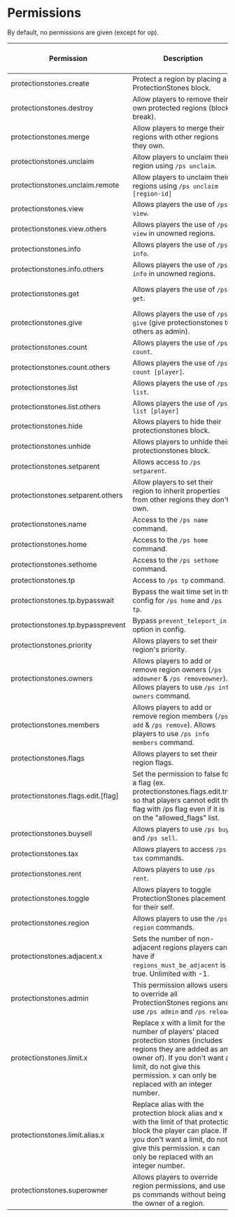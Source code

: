 # Permissions

By default, no permissions are given (except for op).

<table data-full-width="true"><thead><tr><th width="331">Permission</th><th width="591">Description</th><th align="center">Recommended to be given to players</th></tr></thead><tbody><tr><td>protectionstones.create</td><td>Protect a region by placing a ProtectionStones block.</td><td align="center">Yes</td></tr><tr><td>protectionstones.destroy</td><td>Allow players to remove their own protected regions (block break).</td><td align="center">Yes</td></tr><tr><td>protectionstones.merge</td><td>Allow players to merge their regions with other regions they own.</td><td align="center">Yes</td></tr><tr><td>protectionstones.unclaim</td><td>Allow players to unclaim their region using <code>/ps unclaim</code>.</td><td align="center">Yes</td></tr><tr><td>protectionstones.unclaim.remote</td><td>Allow players to unclaim their regions using <code>/ps unclaim [region-id]</code></td><td align="center">No</td></tr><tr><td>protectionstones.view</td><td>Allows players the use of <code>/ps view</code>.</td><td align="center">Yes</td></tr><tr><td>protectionstones.view.others</td><td>Allows players the use of <code>/ps view</code> in unowned regions.</td><td align="center">Yes</td></tr><tr><td>protectionstones.info</td><td>Allows players the use of <code>/ps info</code>.</td><td align="center">Yes</td></tr><tr><td>protectionstones.info.others</td><td>Allows players the use of <code>/ps info</code> in unowned regions.</td><td align="center">Yes</td></tr><tr><td>protectionstones.get</td><td>Allows players the use of <code>/ps get</code>.</td><td align="center">No, unless a price is set on each PS</td></tr><tr><td>protectionstones.give</td><td>Allows players the use of <code>/ps give</code> (give protectionstones to others as admin).</td><td align="center">No</td></tr><tr><td>protectionstones.count</td><td>Allows players the use of <code>/ps count</code>.</td><td align="center">Yes</td></tr><tr><td>protectionstones.count.others</td><td>Allows players the use of <code>/ps count [player]</code>.</td><td align="center">Yes</td></tr><tr><td>protectionstones.list</td><td>Allows players the use of <code>/ps list</code>.</td><td align="center">Yes</td></tr><tr><td>protectionstones.list.others</td><td>Allows players the use of <code>/ps list [player]</code></td><td align="center">No</td></tr><tr><td>protectionstones.hide</td><td>Allows players to hide their protectionstones block.</td><td align="center">Yes</td></tr><tr><td>protectionstones.unhide</td><td>Allows players to unhide their protectionstones block.</td><td align="center">Yes</td></tr><tr><td>protectionstones.setparent</td><td>Allows access to <code>/ps setparent</code>.</td><td align="center">Yes</td></tr><tr><td>protectionstones.setparent.others</td><td>Allow players to set their region to inherit properties from other regions they don't own.</td><td align="center">No</td></tr><tr><td>protectionstones.name</td><td>Access to the <code>/ps name</code> command.</td><td align="center">Yes</td></tr><tr><td>protectionstones.home</td><td>Access to the <code>/ps home</code> command.</td><td align="center">Yes</td></tr><tr><td>protectionstones.sethome</td><td>Access to the <code>/ps sethome</code> command.</td><td align="center">Yes</td></tr><tr><td>protectionstones.tp</td><td>Access to <code>/ps tp</code> command.</td><td align="center">No</td></tr><tr><td>protectionstones.tp.bypasswait</td><td>Bypass the wait time set in the config for <code>/ps home</code> and <code>/ps tp</code>.</td><td align="center">No</td></tr><tr><td>protectionstones.tp.bypassprevent</td><td>Bypass <code>prevent_teleport_in</code> option in config.</td><td align="center">No</td></tr><tr><td>protectionstones.priority</td><td>Allows players to set their region's priority.</td><td align="center">No</td></tr><tr><td>protectionstones.owners</td><td>Allows players to add or remove region owners (<code>/ps addowner</code> &#x26; <code>/ps removeowner</code>). Allows players to use <code>/ps info owners</code> command.</td><td align="center">Yes</td></tr><tr><td>protectionstones.members</td><td>Allows players to add or remove region members (<code>/ps add</code> &#x26; <code>/ps remove</code>). Allows players to use <code>/ps info members</code> command.</td><td align="center">Yes</td></tr><tr><td>protectionstones.flags</td><td>Allows players to set their region flags.</td><td align="center">Yes</td></tr><tr><td>protectionstones.flags.edit.[flag]</td><td>Set the permission to false for a flag (ex. protectionstones.flags.edit.tnt) so that players cannot edit the flag with /ps flag even if it is on the "allowed_flags" list.</td><td align="center"></td></tr><tr><td>protectionstones.buysell</td><td>Allows players to use <code>/ps buy</code> and <code>/ps sell</code>.</td><td align="center">Yes</td></tr><tr><td>protectionstones.tax</td><td>Allows players to access <code>/ps tax</code> commands.</td><td align="center">Yes</td></tr><tr><td>protectionstones.rent</td><td>Allows players to use <code>/ps rent</code>.</td><td align="center">Yes</td></tr><tr><td>protectionstones.toggle</td><td>Allows players to toggle ProtectionStones placement for their self.</td><td align="center">No</td></tr><tr><td>protectionstones.region</td><td>Allows players to use the <code>/ps region</code> commands.</td><td align="center">No</td></tr><tr><td>protectionstones.adjacent.x</td><td>Sets the number of non-adjacent regions players can have if <code>regions_must_be_adjacent</code> is true. Unlimited with -1.</td><td align="center"></td></tr><tr><td>protectionstones.admin</td><td>This permission allows users to override all ProtectionStones regions and use <code>/ps admin</code> and <code>/ps reload</code>.</td><td align="center">No</td></tr><tr><td>protectionstones.limit.x</td><td>Replace x with a limit for the number of players' placed protection stones (includes regions they are added as an owner of). If you don't want a limit, do not give this permission. x can only be replaced with an integer number.</td><td align="center"></td></tr><tr><td>protectionstones.limit.alias.x</td><td>Replace alias with the protection block alias and x with the limit of that protection block the player can place. If you don't want a limit, do not give this permission. x can only be replaced with an integer number.</td><td align="center"></td></tr><tr><td>protectionstones.superowner</td><td>Allows players to override region permissions, and use ps commands without being the owner of a region.</td><td align="center">No</td></tr></tbody></table>
